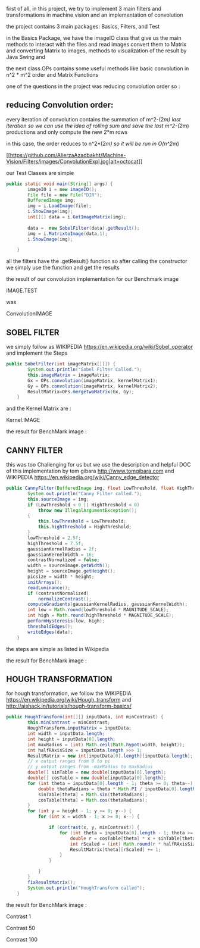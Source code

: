 first of all, in this project, we try to implement 3 main filters and transformations in machine vision 
and an implementation of convolution  

the project contains 3 main packages: Basics, Filters, and Test

in the Basics Package, we have the imageIO class that give us the main methods to interact with the files and read images 
convert them to Matrix and converting Matrix to images, methods to visualization of the result by Java Swing and

the next class OPs contains some useful methods like basic convolution in n^2 * m^2 order and Matrix Functions

one of the questions in the project was reducing convolution order so :

## reducing Convolution order:

every iteration of convolution contains the summation of m^2-(2*m) last iteration so we can use the idea of rolling sum and save the last m^2-(2*m) productions and only compute the new 2*m rows 

in this case, the order reduces to n^2*(2*m) so it will be run in O(n^2*m)

[[https://github.com/AlierzaAzadbakht/Machine-Vision/Filters/images/ConvolutionExpl.jpg|alt=octocat]]

our Test Classes are simple

```Java
public static void main(String[] args) {
		imageIO i = new imageIO();		
		File file = new File("DIR");
		BufferedImage img;
		img = i.LoadImage(file);
		i.ShowImage(img);
		int[][] data = i.GetImageMatrix(img);
		
		data =  new SobelFilter(data).getResult();
		img = i.MatrixtoImage(data,1);
		i.ShowImage(img);

	}
```
all the filters have the .getResult() function so after calling the constructor we simply use the function and get the results

the result of our convolution implementation for our Benchmark image 

IMAGE.TEST

was 

ConvolutionIMAGE


## SOBEL FILTER

we simply follow as WIKIPEDIA https://en.wikipedia.org/wiki/Sobel_operator and implement the Steps

```Java
public SobelFilter(int imageMatrix[][]) {
		System.out.println("Sobel Filter Called.");
		this.imageMatrix = imageMatrix;
		Gx = OPs.convolution(imageMatrix, kernelMatrix1);
		Gy = OPs.convolution(imageMatrix, kernelMatrix2);
		ResultMatrix=OPs.mergeTwoMatrix(Gx, Gy);
	}
```
and the Kernel Matrix are :

Kernel.IMAGE

the result for BenchMark image :



## CANNY FILTER

this was too Challenging for us but we use the description and helpful DOC of this implementation by tom gibara http://www.tomgibara.com and WIKIPEDIA https://en.wikipedia.org/wiki/Canny_edge_detector

```Java
public CannyFilter(BufferedImage img, float LowThreshold, float HighThreshold) {
		System.out.println("Canny Filter called.");
		this.sourceImage = img;
		if (LowThreshold < 0 || HighThreshold < 0)
			throw new IllegalArgumentException();
		{
			this.lowThreshold = LowThreshold;
			this.highThreshold = HighThreshold;
		}
		lowThreshold = 2.5f;
		highThreshold = 7.5f;
		gaussianKernelRadius = 2f;
		gaussianKernelWidth = 16;
		contrastNormalized = false;
		width = sourceImage.getWidth();
		height = sourceImage.getHeight();
		picsize = width * height;
		initArrays();
		readLuminance();
		if (contrastNormalized)
			normalizeContrast();
		computeGradients(gaussianKernelRadius, gaussianKernelWidth);
		int low = Math.round(lowThreshold * MAGNITUDE_SCALE);
		int high = Math.round(highThreshold * MAGNITUDE_SCALE);
		performHysteresis(low, high);
		thresholdEdges();
		writeEdges(data);
	}

```

the steps are simple as listed in Wikipedia

the result for BenchMark image :


## HOUGH TRANSFORMATION

for hough transformation, we follow the WIKIPEDIA https://en.wikipedia.org/wiki/Hough_transform and http://aishack.in/tutorials/hough-transform-basics/

```Java
public HoughTransform(int[][] inputData, int minContrast) {
		this.minContrast = minContrast;
		HoughTransform.inputMatrix = inputData;
		int width = inputData.length;
		int height = inputData[0].length;
		int maxRadius = (int) Math.ceil(Math.hypot(width, height));
		int halfRAxisSize = inputData.length >>> 1;
		ResultMatrix = new int[inputData[0].length][inputData.length];
		// x output ranges from 0 to pi
		// y output ranges from -maxRadius to maxRadius
		double[] sinTable = new double[inputData[0].length];
		double[] cosTable = new double[inputData[0].length];
		for (int theta = inputData[0].length - 1; theta >= 0; theta--) {
			double thetaRadians = theta * Math.PI / inputData[0].length;
			sinTable[theta] = Math.sin(thetaRadians);
			cosTable[theta] = Math.cos(thetaRadians);
		}
		for (int y = height - 1; y >= 0; y--) {
			for (int x = width - 1; x >= 0; x--) {

				if (contrast(x, y, minContrast)) {
					for (int theta = inputData[0].length - 1; theta >= 0; theta--) {
						double r = cosTable[theta] * x + sinTable[theta] * y;
						int rScaled = (int) Math.round(r * halfRAxisSize / maxRadius) + halfRAxisSize;
						ResultMatrix[theta][rScaled] += 1;
					}
				}

			}
		}
		fixResultMatrix();
		System.out.println("HoughTransform called");
	}

```

the result for BenchMark image :

Contrast 1



Contrast 50



Contrast 100





